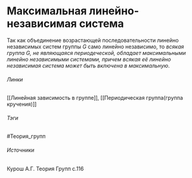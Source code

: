 # Максимальная линейно-независимая система
Так как объединение возрастающей последовательности линейно независимых систем группы $G$ само линейно независимо, то *всякая группа $G$, не являющаяся периодеческой, обладает максимальными линейно независимыми системами, причем всякая её линейно независимая система может быть включена в максимальную*.

###### Линки
 [[Линейная зависимость в группе]], [[Периодическая группа(группа кручения)]]
###### Тэги
 #Теория_групп 
###### Источники
 Курош А.Г. Теория Групп с.116